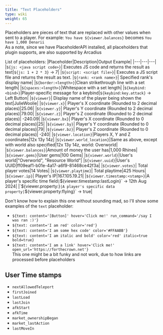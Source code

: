 ```yaml
---
title: "Text Placeholders"
type: wiki
weight: 65
---
```


Placeholders are pieces of text that are replaced with other values when sent to a player. For example: `You have ${viewer.balances}` becomes `You have 1,000 Denarii`  
As a note, since we have PlaceholderAPI installed, all placeholders that plugin supports, are also supported by Arcadius

List of placeholders:
|Placeholder|Description|Output Example|
|---|---|---|
|`${js: <java script code>}`| Executes JS code and returns the result as text|`${js: 1 + 2 * 3}` -> 7|
|`${script: <script file>}`| Executes a JS script file and returns the result as text.
|`${rank: <rank name>}`| Specified rank's display name|
|`${border:<length>}`|Clean strikethrough line with a set length|
|`${spaces:<length>}`|Whitespace with a set length|
|`${keybind:<bind>}`|Player-specific message for a keybind|`${keybind:key.attack}` -> Left Button|
|`${viewer}`| Display name of the player being shown the text|JulieWoolie|
|`${viewer.x}`| Player's X coordinate (Rounded to 2 decimal places)|25.06|
|`${viewer.y}`| Player's Y coordinate (Rounded to 2 decimal places)|79.00|
|`${viewer.z}`| Player's Z coordinate (Rounded to 2 decimal places)| -240.09|
|`${viewer.bx}`| Player's X coordinate (Rounded to 0 decimal places)|25|
|`${viewer.by}`| Player's Y coordinate (Rounded to 0 decimal places)|79|
|`${viewer.bz}`| Player's Z coordinate (Rounded to 0 decimal places)| -240|
|`${viewer.location}`|Players X, Y and Z coordinates|12x 13y 14z|
|`${viewer.world_location}`|Same as above, except with world also specified|12x 13y 14z, world: Overworld|
|`${viewer.balances}`|Amount of money the user has|1,000 Rhines|
|`${viewer.gems}`|User gems|100 Gems|
|`${viewer.world}`|User's world|"Overworld", "Resource World"|
|`${viewer.uuid}`|User's UUID|ff09eaf1-b01e-4a17-a6f9-81468ce42f3a|
|`${viewer.votes}`| Total player votes|14 Votes|
|`${viewer.playtime}`| Total playtime|425 Hours|
|`${viewer.ip}`| Player's IP|167.105.19.21|
|`${viewer.timestamp:<stamp>}`|A player's specific time field`|`${viewer.timestamp:lastLogin}` -> 12th Aug 2024|
|`${viewer.property:<name>}`|A player's specific data property|`${viewer.property:flying}` -> true|

Don't know how to explain this one without sounding mad, so I'll show some examples of the `text` placeholder:  
- `${text: content='[Button]' hover='Click me!' run_command='/say I was ran :)'}`  
- `${text: content='I am red' color='red'}`  
- `${text: content='I am some hex code' color='#FFAABB'}`  
- `${text: content='I am italic and bold' color='red' italic=true bold=true}`  
- `${text: content='I am a link' hover='Click me!' open_url='https://forthecrown.net'}`  
  This one might be a bit funky and not work, due to how links are processed before placeholders

## User Time stamps
- `nextAllowedTeleport`
- `firstJoined`
- `lastLoad`
- `lastJoin`
- `afkStart`
- `afkTime`
- `market_ownershipBegan`
- `market_lastAction`
- `lastMoveIn`